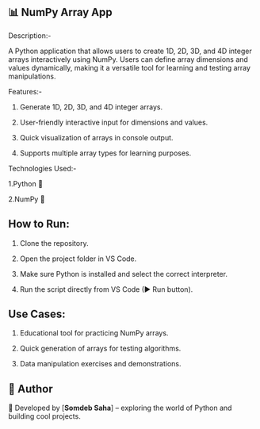 ## 📊 NumPy Array App

Description:-

A Python application that allows users to create 1D, 2D, 3D, and 4D integer arrays interactively using NumPy. Users can define array dimensions and values dynamically, making it a versatile tool for learning and testing array manipulations.

Features:-

1. Generate 1D, 2D, 3D, and 4D integer arrays.

2. User-friendly interactive input for dimensions and values.

3. Quick visualization of arrays in console output.

4. Supports multiple array types for learning purposes.

Technologies Used:-

1.Python 🐍

2.NumPy 🔢

## How to Run:

1. Clone the repository.

2. Open the project folder in VS Code.

3. Make sure Python is installed and select the correct interpreter.

4. Run the script directly from VS Code (▶ Run button).

## Use Cases:

1. Educational tool for practicing NumPy arrays.

2. Quick generation of arrays for testing algorithms.

3. Data manipulation exercises and demonstrations.

## 📌 Author

👤 Developed by [**Somdeb Saha**] – exploring the world of Python and building cool projects.
